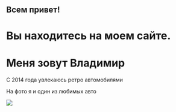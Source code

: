 ## Всем привет! 
# Вы находитесь на моем сайте.
# Меня зовут Владимир

С 2014 года увлекаюсь ретро автомобилями

На фото я и один из любимых авто

![](IMG_0081.JPG)
